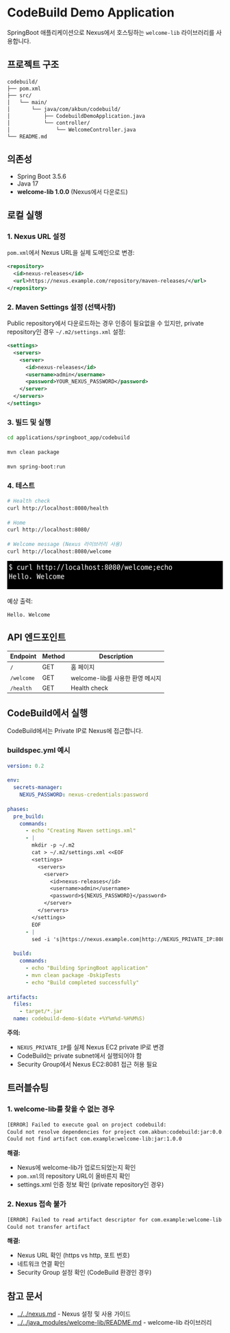 # CodeBuild Demo Application

SpringBoot 애플리케이션으로 Nexus에서 호스팅하는 `welcome-lib` 라이브러리를 사용합니다.

## 프로젝트 구조

```
codebuild/
├── pom.xml
├── src/
│   └── main/
│       └── java/com/akbun/codebuild/
│           ├── CodebuildDemoApplication.java
│           └── controller/
│               └── WelcomeController.java
└── README.md
```

## 의존성

- Spring Boot 3.5.6
- Java 17
- **welcome-lib 1.0.0** (Nexus에서 다운로드)

## 로컬 실행

### 1. Nexus URL 설정

`pom.xml`에서 Nexus URL을 실제 도메인으로 변경:

```xml
<repository>
  <id>nexus-releases</id>
  <url>https://nexus.example.com/repository/maven-releases/</url>
</repository>
```

### 2. Maven Settings 설정 (선택사항)

Public repository에서 다운로드하는 경우 인증이 필요없을 수 있지만, private repository인 경우 `~/.m2/settings.xml` 설정:

```xml
<settings>
  <servers>
    <server>
      <id>nexus-releases</id>
      <username>admin</username>
      <password>YOUR_NEXUS_PASSWORD</password>
    </server>
  </servers>
</settings>
```

### 3. 빌드 및 실행

```bash
cd applications/springboot_app/codebuild

mvn clean package

mvn spring-boot:run
```

### 4. 테스트

```bash
# Health check
curl http://localhost:8080/health

# Home
curl http://localhost:8080/

# Welcome message (Nexus 라이브러리 사용)
curl http://localhost:8080/welcome
```

![](../../../imgs/springbootapp/import_library.png)

예상 출력:
```
Hello. Welcome
```

## API 엔드포인트

| Endpoint | Method | Description |
|----------|--------|-------------|
| `/` | GET | 홈 페이지 |
| `/welcome` | GET | welcome-lib를 사용한 환영 메시지 |
| `/health` | GET | Health check |

## CodeBuild에서 실행

CodeBuild에서는 Private IP로 Nexus에 접근합니다.

### buildspec.yml 예시

```yaml
version: 0.2

env:
  secrets-manager:
    NEXUS_PASSWORD: nexus-credentials:password

phases:
  pre_build:
    commands:
      - echo "Creating Maven settings.xml"
      - |
        mkdir -p ~/.m2
        cat > ~/.m2/settings.xml <<EOF
        <settings>
          <servers>
            <server>
              <id>nexus-releases</id>
              <username>admin</username>
              <password>${NEXUS_PASSWORD}</password>
            </server>
          </servers>
        </settings>
        EOF
      - |
        sed -i 's|https://nexus.example.com|http://NEXUS_PRIVATE_IP:8081|g' pom.xml

  build:
    commands:
      - echo "Building SpringBoot application"
      - mvn clean package -DskipTests
      - echo "Build completed successfully"

artifacts:
  files:
    - target/*.jar
  name: codebuild-demo-$(date +%Y%m%d-%H%M%S)
```

**주의:**
- `NEXUS_PRIVATE_IP`를 실제 Nexus EC2 private IP로 변경
- CodeBuild는 private subnet에서 실행되어야 함
- Security Group에서 Nexus EC2:8081 접근 허용 필요

## 트러블슈팅

### 1. welcome-lib를 찾을 수 없는 경우

```bash
[ERROR] Failed to execute goal on project codebuild:
Could not resolve dependencies for project com.akbun:codebuild:jar:0.0.1-SNAPSHOT:
Could not find artifact com.example:welcome-lib:jar:1.0.0
```

**해결:**
- Nexus에 welcome-lib가 업로드되었는지 확인
- `pom.xml`의 repository URL이 올바른지 확인
- settings.xml 인증 정보 확인 (private repository인 경우)

### 2. Nexus 접속 불가

```bash
[ERROR] Failed to read artifact descriptor for com.example:welcome-lib:jar:1.0.0:
Could not transfer artifact
```

**해결:**
- Nexus URL 확인 (https vs http, 포트 번호)
- 네트워크 연결 확인
- Security Group 설정 확인 (CodeBuild 환경인 경우)

## 참고 문서

- [../../nexus.md](../../../nexus.md) - Nexus 설정 및 사용 가이드
- [../../java_modules/welcome-lib/README.md](../../java_modules/welcome-lib/README.md) - welcome-lib 라이브러리
